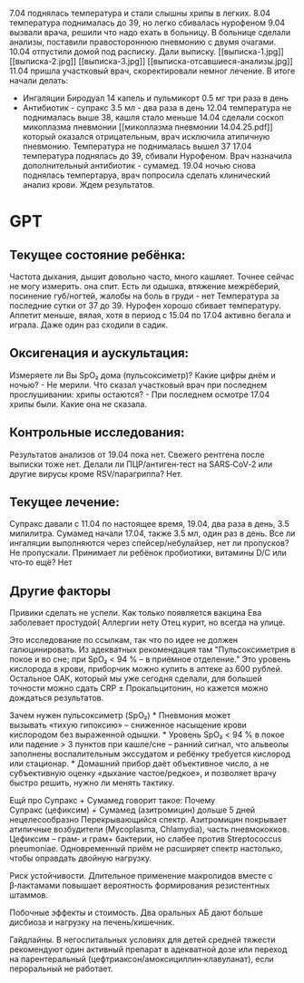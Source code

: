 7.04  поднялась температура и стали слышны хрипы в легких. 
8.04 температура поднималась до 39, но легко сбивалась нурофеном
9.04 вызвали врача, решили что надо ехать в больницу. В больнице сделали анализы, поставили  правостороннюю пневмонию с двумя очагами. 
10.04 отпустили домой под расписку. Дали выписку.
	[[выписка-1.jpg]]
	[[выписка-2.jpg]]
	[[выписка-3.jpg]]
	[[выписка-отсавшиеся-анализы.jpg]]
11.04 пришла участковый врач, скоректировали немног лечение. В итоге начали делать:
* Ингаляции Биродуал 14 капель и пульмикорт 0.5 мг три раза в день
* Антибиотик - супракс 3.5 мл - два раза в день
12.04 температура не поднималась выше 38, кашля стало меньше
14.04 сделали соскоп микоплазма пневмонии [[микоплазма пневмонии 14.04.25.pdf]] который оказался отрицательным, врач исключила атипичную пневмонию. Температура не поднималась вышел 37
17.04 температура поднялась до 39, сбивали Нурофеном. Врач назначила дополнительный антибиотик - сумамед.
19.04 ночью снова поднялась темпертаруа, врач попросила сделать клинический анализ крови. Ждем результатов.


# GPT
## Текущее состояние ребёнка: 
Частота дыхания, дышит довольно часто, много кашляет. Точнее сейчас не могу измерить. она спит. 
Есть ли одышка, втяжение межрёберий, посинение губ/ногтей, жалобы на боль в груди - нет 
Температура за последние сутки от 37 до 39. Нурофен хорошо сбивает температуру. 
Аппетит меньше, вялая, хотя в период с 15.04 по 17.04 активно бегала и играла. Даже один раз сходили в садик. 

## Оксигенация и аускультация: 
Измеряете ли Вы SpO₂ дома (пульсоксиметр)? Какие цифры днём и ночью? - Не мерили. 
Что сказал участковый врач при последнем прослушивании: хрипы остаются? - При последнем осмотре 17.04 хрипы были. Какие она не сказала. 
## Контрольные исследования: 
Результатов анализов от 19.04 пока нет. 
Свежего рентгена после выписки тоже нет. 
Делали ли ПЦР/антиген‑тест на SARS‑CoV‑2 или другие вирусы кроме RSV/парагриппа? Нет. 
## Текущее лечение: 
Супракс давали с 11.04 по настоящее время, 19.04, два раза в день, 3.5 милилитра. Сумамед начали 17.04, также 3.5 мл, один раз в день. 
Все ли ингаляции выполняются через спейсер/небулайзер, нет ли пропусков? Не пропускали.
Принимает ли ребёнок пробиотики, витамины D/С или что‑то ещё? Нет
## Другие факторы
Привики сделать не успели. Как только появляется вакцина Ева заболевает простудой(
Аллергии нету
Отец курит, но всегда на улице.

Это исследование по ссылкам, так что по идее не должен галюцинировать.
Из адекватных рекомендация там "Пульсоксиметрия в покое и во сне; при SpO₂ < 94 % – в приёмное отделение." Это уровень кислорода в крови, приборчик можно купить в аптеке аз 600 рублей.
Остальное ОАК, который мы уже сегодня сделали, для большей точности можно сдать CRP ± Прокальцитонин, но кажется можно дождаться результатов.

Зачем нужен пульсоксиметр (SpO₂)
* Пневмония может вызывать «тихую гипоксию» – сниженное насыщение крови кислородом без выраженной одышки.
* Уровень SpO₂ < 94 % в покое или падение > 3 пунктов при кашле/сне – ранний сигнал, что альвеолы заполнены воспалительным экссудатом и ребёнку требуется кислород или стационар. 
* Домашний прибор даёт объективное число, а не субъективную оценку «дыхание частое/редкое», и позволяет врачу быстро решить, нужно ли менять тактику.

Ещй про Супракс + Сумамед говорит такое:
Почему Супракс (цефиксим) + Сумамед (азитромицин) дольше 5 дней нецелесообразно
Перекрывающийся спектр.
Азитромицин покрывает атипичные возбудители (Mycoplasma, Chlamydia), часть пневмококков. Цефиксим – грам‑ и грам+ бактерии, но слабее против Streptococcus pneumoniae. Одновременный приём не расширяет спектр настолько, чтобы оправдать двойную нагрузку. 

Риск устойчивости.
Длительное применение макролидов вместе с β‑лактамами повышает вероятность формирования резистентных штаммов.

Побочные эффекты и стоимость.
Два оральных АБ дают больше дисбиоза и нагрузку на печень/кишечник.

Гайдлайны.
В негоспитальных условиях для детей средней тяжести рекомендуют один активный препарат в адекватной дозе или переход на парентеральный (цефтриаксон/амоксициллин‑клавуланат), если пероральный не работает.